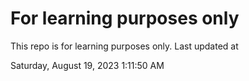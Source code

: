 # For learning purposes only
This repo is for learning purposes only.
Last updated at

Saturday, August 19, 2023 1:11:50 AM

